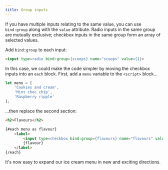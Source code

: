 ```yaml
---
title: Group inputs
---
```


If you have multiple inputs relating to the same value, you can use `bind:group` along with the `value` attribute. Radio inputs in the same group are mutually exclusive; checkbox inputs in the same group form an array of selected values.

Add `bind:group` to each input:

```html
<input type=radio bind:group={scoops} name="scoops" value={1}>
```

In this case, we could make the code simpler by moving the checkbox inputs into an `each` block. First, add a `menu` variable to the `<script>` block...

```js
let menu = [
	'Cookies and cream',
	'Mint choc chip',
	'Raspberry ripple'
];
```

...then replace the second section:

```html
<h2>Flavours</h2>

{#each menu as flavour}
	<label>
		<input type=checkbox bind:group={flavours} name="flavours" value={flavour}>
		{flavour}
	</label>
{/each}
```

It's now easy to expand our ice cream menu in new and exciting directions.